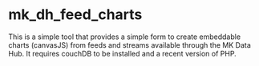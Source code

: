 # mk_dh_feed_charts

This is a simple tool that provides a simple form to create embeddable charts (canvasJS) from feeds and streams available through the MK Data Hub. It requires couchDB to be installed and a recent version of PHP.


